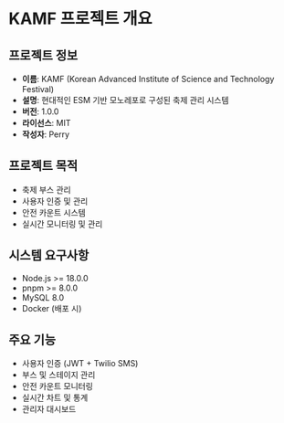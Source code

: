 # KAMF 프로젝트 개요

## 프로젝트 정보
- **이름**: KAMF (Korean Advanced Institute of Science and Technology Festival)
- **설명**: 현대적인 ESM 기반 모노레포로 구성된 축제 관리 시스템
- **버전**: 1.0.0
- **라이선스**: MIT
- **작성자**: Perry

## 프로젝트 목적
- 축제 부스 관리
- 사용자 인증 및 관리  
- 안전 카운트 시스템
- 실시간 모니터링 및 관리

## 시스템 요구사항
- Node.js >= 18.0.0
- pnpm >= 8.0.0
- MySQL 8.0
- Docker (배포 시)

## 주요 기능
- 사용자 인증 (JWT + Twilio SMS)
- 부스 및 스테이지 관리
- 안전 카운트 모니터링
- 실시간 차트 및 통계
- 관리자 대시보드